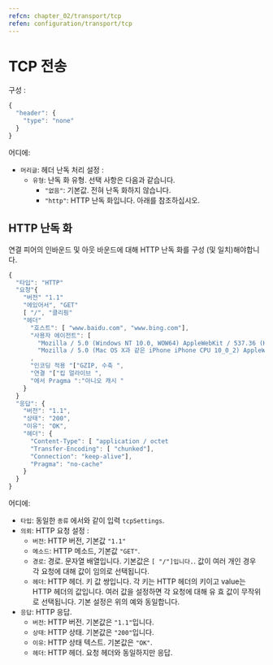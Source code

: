 ```yaml
---
refcn: chapter_02/transport/tcp
refen: configuration/transport/tcp
---
```

# TCP 전송

구성 :

```javascript
{
  "header": {
    "type": "none"
  }
}
```

어디에:

* `머리글`: 헤더 난독 처리 설정 : 
  * `유형`: 난독 화 유형. 선택 사항은 다음과 같습니다. 
    * `"없음"`: 기본값. 전혀 난독 화하지 않습니다.
    * `"http"`: HTTP 난독 화입니다. 아래를 참조하십시오.

## HTTP 난독 화

연결 피어의 인바운드 및 아웃 바운드에 대해 HTTP 난독 화를 구성 (및 일치)해야합니다.

```javascript
{
  "타입": "HTTP"
  "요청"{
    "버전" "1.1"
    "에있어서", "GET"
    [ "/", "클리핑"
    "헤더"
      "호스트": [ "www.baidu.com", "www.bing.com"],
      "사용자 에이전트": [
        "Mozilla / 5.0 (Windows NT 10.0, WOW64) AppleWebKit / 537.36 (KHTML, Chrome / 53.0.2785.143 Safari / 537.36 ",
        "Mozilla / 5.0 (Mac OS X과 같은 iPhone iPhone CPU 10_0_2) AppleWebKit / 601.1 (Gecko와 같은 KHTML) CriOS / 53.0.2785.109 모바일 / 14A456 Safari / 601.1 0.46 "
      ,
      "인코딩 적용 "["GZIP, 수축 ",
      "연결 "["킵 얼라이브 ",
      "에서 Pragma ":"아니오 캐시 "
    }
  }
  "응답": {
    "버전": "1.1",
    "상태": "200",
    "이유": "OK",
    "헤더": {
      "Content-Type": [ "application / octet
      "Transfer-Encoding": [ "chunked"],
      "Connection": "keep-alive"],
      "Pragma": "no-cache"
    }
  }
}
```

어디에:

* `타입`: 동일한 `종류` 에서와 같이 입력 `tcpSettings`.
* `의뢰`: HTTP 요청 설정 : 
  * `버전`: HTTP 버전, 기본값 `"1.1"`
  * `메소드`: HTTP 메소드, 기본값 `"GET"`.
  * `경로`: 경로. 문자열 배열입니다. 기본값은 `[ "/"]입니다.`. 값이 여러 개인 경우 각 요청에 대해 값이 임의로 선택됩니다.
  * `헤더`: HTTP 헤더. 키 값 쌍입니다. 각 키는 HTTP 헤더의 키이고 value는 HTTP 헤더의 값입니다. 여러 값을 설정하면 각 요청에 대해 유 효 값이 무작위로 선택됩니다. 기본 설정은 위의 예와 동일합니다.
* `응답`: HTTP 응답. 
  * `버전`: HTTP 버전. 기본값은 `"1.1"`입니다.
  * `상태`: HTTP 상태. 기본값은 `"200"`입니다.
  * `이유`: HTTP 상태 텍스트. 기본값은 `"OK"`.
  * `헤더`: HTTP 헤더. 요청 헤더와 동일하지만 응답.